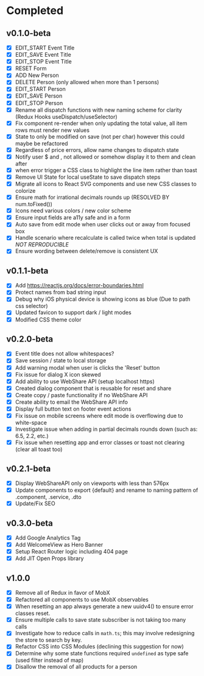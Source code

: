 # Completed

## v0.1.0-beta

- [x] EDIT_START Event Title
- [x] EDIT_SAVE Event Title
- [x] EDIT_STOP Event Title
- [x] RESET Form
- [x] ADD New Person
- [x] DELETE Person (only allowed when more than 1 persons)
- [x] EDIT_START Person
- [x] EDIT_SAVE Person
- [x] EDIT_STOP Person
- [x] Rename all dispatch functions with new naming scheme for clarity (Redux Hooks useDispatch/useSelector)
- [x] Fix component re-render when only updating the total value, all item rows must render new values
- [x] State to only be modified on save (not per char) however this could maybe be refactored
- [x] Regardless of price errors, allow name changes to dispatch state
- [x] Notify user $ and , not allowed or somehow display it to them and clean after
- [x] when error trigger a CSS class to highlight the line item rather than toast
- [x] Remove UI State for local useState to save dispatch steps
- [x] Migrate all icons to React SVG components and use new CSS classes to colorize
- [x] Ensure math for irrational decimals rounds up (RESOLVED BY num.toFixed())
- [x] Icons need various colors / new color scheme
- [x] Ensure input fields are a11y safe and in a form
- [x] Auto save from edit mode when user clicks out or away from focused box 
- [x] Handle scenario where recalculate is called twice when total is updated *NOT REPRODUCIBLE*
- [x] Ensure wording between delete/remove is consistent UX

## v0.1.1-beta

- [x] Add https://reactjs.org/docs/error-boundaries.html
- [x] Protect names from bad string input
- [x] Debug why iOS physical device is showing icons as blue (Due to path css selector)
- [x] Updated favicon to support dark / light modes
- [x] Modified CSS theme color

## v0.2.0-beta 

- [x] Event title does not allow whitespaces?
- [x] Save session / state to local storage
- [x] Add warning modal when user is clicks the 'Reset' button
- [x] Fix issue for dialog X icon skewed
- [x] Add ability to use WebShare API (setup localhost https)
- [x] Created dialog component that is reusable for reset and share
- [x] Create copy / paste functionality if no WebShare API
- [x] Create ability to email the WebShare API info 
- [x] Display full button text on footer event actions 
- [x] Fix issue on mobile screens where edit mode is overflowing due to white-space
- [x] Investigate issue when adding in partial decimals rounds down (such as: 6.5, 2.2, etc.)
- [x] Fix issue when resetting app and error classes or toast not clearing (clear all toast too)

 ## v0.2.1-beta 
 - [x] Display WebShareAPI only on viewports with less than 576px
 - [x] Update components to export {default} and rename to naming pattern of .component, .service, .dto
 - [x] Update/Fix SEO

## v0.3.0-beta
- [x] Add Google Analytics Tag
- [x] Add WelcomeView as Hero Banner 
- [x] Setup React Router logic including 404 page
- [x] Add JIT Open Props library 

## v1.0.0
- [x] Remove all of Redux in favor of MobX
- [x] Refactored all components to use MobX observables
- [x] When resetting an app always generate a new uuidv4() to ensure error classes reset.
- [x] Ensure multiple calls to save state subscriber is not taking too many calls
- [x] Investigate how to reduce calls in `math.ts`; this may involve redesigning the store to search by key.
- [x] Refactor CSS into CSS Modules (declining this suggestion for now)
- [x] Determine why some state functions required `undefined` as type safe (used filter instead of map)
- [x] Disallow the removal of all products for a person